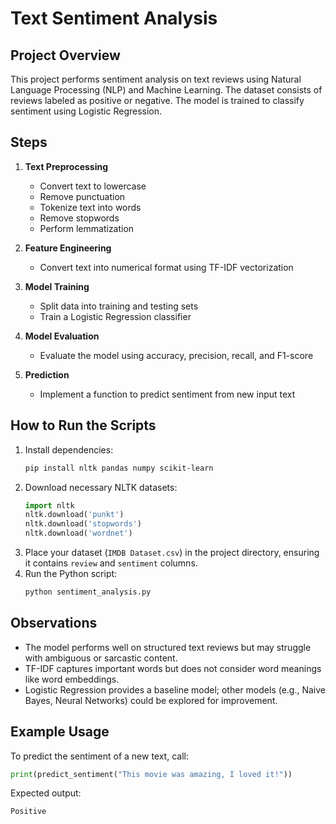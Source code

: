 # Text Sentiment Analysis

## Project Overview
This project performs sentiment analysis on text reviews using Natural Language Processing (NLP) and Machine Learning. The dataset consists of reviews labeled as positive or negative. The model is trained to classify sentiment using Logistic Regression.

## Steps
1. **Text Preprocessing**
   - Convert text to lowercase
   - Remove punctuation
   - Tokenize text into words
   - Remove stopwords
   - Perform lemmatization

2. **Feature Engineering**
   - Convert text into numerical format using TF-IDF vectorization

3. **Model Training**
   - Split data into training and testing sets
   - Train a Logistic Regression classifier

4. **Model Evaluation**
   - Evaluate the model using accuracy, precision, recall, and F1-score

5. **Prediction**
   - Implement a function to predict sentiment from new input text

## How to Run the Scripts
1. Install dependencies:
   ```bash
   pip install nltk pandas numpy scikit-learn
   ```
2. Download necessary NLTK datasets:
   ```python
   import nltk
   nltk.download('punkt')
   nltk.download('stopwords')
   nltk.download('wordnet')
   ```
3. Place your dataset (`IMDB Dataset.csv`) in the project directory, ensuring it contains `review` and `sentiment` columns.
4. Run the Python script:
   ```bash
   python sentiment_analysis.py
   ```

## Observations
- The model performs well on structured text reviews but may struggle with ambiguous or sarcastic content.
- TF-IDF captures important words but does not consider word meanings like word embeddings.
- Logistic Regression provides a baseline model; other models (e.g., Naive Bayes, Neural Networks) could be explored for improvement.

## Example Usage
To predict the sentiment of a new text, call:
```python
print(predict_sentiment("This movie was amazing, I loved it!"))
```

Expected output:
```
Positive
```

